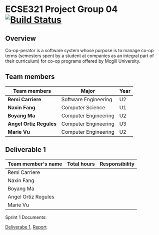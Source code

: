# ECSE321 Project Group 04 [![Build Status](https://travis-ci.com/McGill-ECSE321-Winter2019/ecse321-group-project-04.svg?token=KAZKVRpC6RVs5t8AvzT6&branch=master)](https://travis-ci.com/McGill-ECSE321-Winter2019/ecse321-group-project-04)

## Overview
Co-op-perator is a software system whose purpose is to manage co-op 
terms (semesters spent by a student at companies as an integral part of 
their curriculum) for co-op programs offered by Mcgill University.

## Team members

|     Team members      |        Major        | Year |
|-----------------------|---------------------|------|   
|**Remi Carriere**      | Software Engineering|  U2  |
|**Naxin Fang**         | Computer Science    |  U1  |
|**Boyang Ma**          | Computer Engineering|  U2  |
|**Angel Ortiz Regules**| Computer Engineering|  U3  |
|**Marie Vu**           | Computer Engineering|  U2  |


## Deliverable 1

|Team member's name |Total hours|Responsibility          |
|-------------------|-----------|------------------------|
|Remi Carriere      |           |                        |
|Naxin Fang         |           |                        |
|Boyang Ma          |           |                        |
|Angel Ortiz Regules|           |                        |
|Marie Vu           |           |                        |

Sprint 1 Documents:

[Deliverabe 1](https://github.com/McGill-ECSE321-Winter2019/ecse321-group-project-04/wiki/Deliverable-1:--Requirements,-Domain-Model,-Database-Design),
[Report](https://github.com/McGill-ECSE321-Winter2019/ecse321-group-project-04/wiki/Sprint-1-Report)

